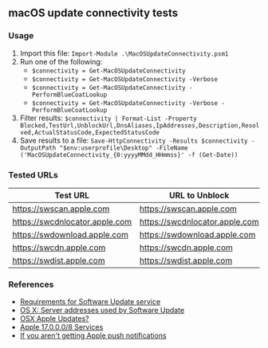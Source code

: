## macOS update connectivity tests

### Usage

1. Import this file: `Import-Module .\MacOSUpdateConnectivity.psm1`
1. Run one of the following:
    * `$connectivity = Get-MacOSUpdateConnectivity`
    * `$connectivity = Get-MacOSUpdateConnectivity -Verbose`
    * `$connectivity = Get-MacOSUpdateConnectivity -PerformBlueCoatLookup`
    * `$connectivity = Get-MacOSUpdateConnectivity -Verbose -PerformBlueCoatLookup`
1. Filter results: `$connectivity | Format-List -Property Blocked,TestUrl,UnblockUrl,DnsAliases,IpAddresses,Description,Resolved,ActualStatusCode,ExpectedStatusCode`
1. Save results to a file: `Save-HttpConnectivity -Results $connectivity -OutputPath "$env:userprofile\Desktop" -FileName ('MacOSUpdateConnectivity_{0:yyyyMMdd_HHmmss}' -f (Get-Date))`

### Tested URLs
| Test URL | URL to Unblock | Description |
| -- | -- | -- |
| https://swscan.apple.com | https://swscan.apple.com | |
| https://swcdnlocator.apple.com | https://swcdnlocator.apple.com | |
| https://swdownload.apple.com | https://swdownload.apple.com | |
| https://swcdn.apple.com | https://swcdn.apple.com | |
| https://swdist.apple.com | https://swdist.apple.com | |

### References
* [Requirements for Software Update service](https://support.apple.com/en-us/HT200149)
* [OS X: Server addresses used by Software Update](https://support.apple.com/en-us/HT202943)
* [OSX Apple Updates?](https://github.com/bntjah/lancache/issues/36)
* [Apple 17.0.0.0/8 Services](https://www.richard-purves.com/2016/09/10/apple-services/)
* [If you aren't getting Apple push notifications](https://support.apple.com/en-us/HT203609)